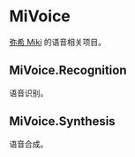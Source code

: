 # MiVoice

[弥希 Miki](https://space.bilibili.com/477317922) 的语音相关项目。

## MiVoice.Recognition

语音识别。

## MiVoice.Synthesis

语音合成。
